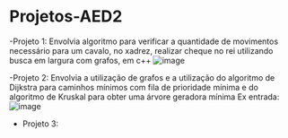 # Projetos-AED2 
-Projeto 1: Envolvia algoritmo para verificar a quantidade de movimentos necessário para um cavalo, no xadrez, realizar cheque no rei utilizando busca em largura com grafos, em c++
![image](https://github.com/user-attachments/assets/a990b1d0-2fca-4888-b022-3bf0175e4ff3)

-Projeto 2: Envolvia a utilização de grafos e a utilização do algoritmo de Dijkstra para caminhos mínimos com fila de prioridade mínima e do algoritmo de Kruskal para obter uma árvore geradora mínima
Ex entrada:
![image](https://github.com/user-attachments/assets/6a641b72-614e-4b8d-b1f6-303e6570bd23)

- Projeto 3:
